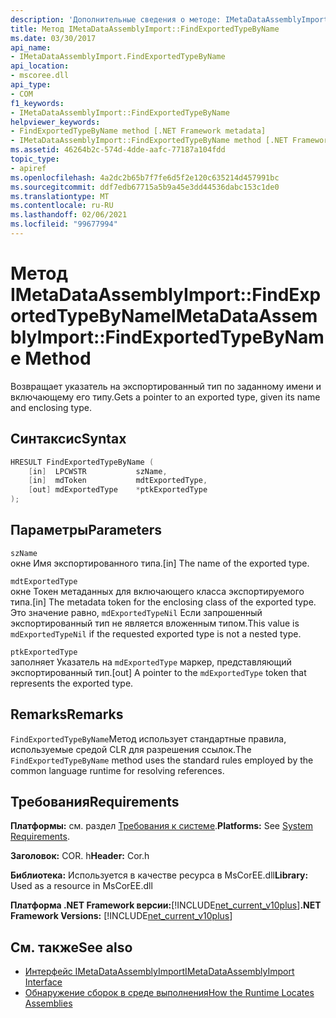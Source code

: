 ```yaml
---
description: 'Дополнительные сведения о методе: IMetaDataAssemblyImport:: Финдекспортедтипебинаме'
title: Метод IMetaDataAssemblyImport::FindExportedTypeByName
ms.date: 03/30/2017
api_name:
- IMetaDataAssemblyImport.FindExportedTypeByName
api_location:
- mscoree.dll
api_type:
- COM
f1_keywords:
- IMetaDataAssemblyImport::FindExportedTypeByName
helpviewer_keywords:
- FindExportedTypeByName method [.NET Framework metadata]
- IMetaDataAssemblyImport::FindExportedTypeByName method [.NET Framework metadata]
ms.assetid: 46264b2c-574d-4dde-aafc-77187a104fdd
topic_type:
- apiref
ms.openlocfilehash: 4a2dc2b65b7f7fe6d5f2e120c635214d457991bc
ms.sourcegitcommit: ddf7edb67715a5b9a45e3dd44536dabc153c1de0
ms.translationtype: MT
ms.contentlocale: ru-RU
ms.lasthandoff: 02/06/2021
ms.locfileid: "99677994"
---
```

# <a name="imetadataassemblyimportfindexportedtypebyname-method"></a><span data-ttu-id="a0c3d-103">Метод IMetaDataAssemblyImport::FindExportedTypeByName</span><span class="sxs-lookup"><span data-stu-id="a0c3d-103">IMetaDataAssemblyImport::FindExportedTypeByName Method</span></span>

<span data-ttu-id="a0c3d-104">Возвращает указатель на экспортированный тип по заданному имени и включающему его типу.</span><span class="sxs-lookup"><span data-stu-id="a0c3d-104">Gets a pointer to an exported type, given its name and enclosing type.</span></span>  
  
## <a name="syntax"></a><span data-ttu-id="a0c3d-105">Синтаксис</span><span class="sxs-lookup"><span data-stu-id="a0c3d-105">Syntax</span></span>  
  
```cpp  
HRESULT FindExportedTypeByName (  
    [in]  LPCWSTR           szName,
    [in]  mdToken           mdtExportedType,
    [out] mdExportedType    *ptkExportedType  
);  
```  
  
## <a name="parameters"></a><span data-ttu-id="a0c3d-106">Параметры</span><span class="sxs-lookup"><span data-stu-id="a0c3d-106">Parameters</span></span>  

 `szName`  
 <span data-ttu-id="a0c3d-107">окне Имя экспортированного типа.</span><span class="sxs-lookup"><span data-stu-id="a0c3d-107">[in] The name of the exported type.</span></span>  
  
 `mdtExportedType`  
 <span data-ttu-id="a0c3d-108">окне Токен метаданных для включающего класса экспортируемого типа.</span><span class="sxs-lookup"><span data-stu-id="a0c3d-108">[in] The metadata token for the enclosing class of the exported type.</span></span> <span data-ttu-id="a0c3d-109">Это значение равно, `mdExportedTypeNil` Если запрошенный экспортированный тип не является вложенным типом.</span><span class="sxs-lookup"><span data-stu-id="a0c3d-109">This value is `mdExportedTypeNil` if the requested exported type is not a nested type.</span></span>  
  
 `ptkExportedType`  
 <span data-ttu-id="a0c3d-110">заполняет Указатель на `mdExportedType` маркер, представляющий экспортированный тип.</span><span class="sxs-lookup"><span data-stu-id="a0c3d-110">[out] A pointer to the `mdExportedType` token that represents the exported type.</span></span>  
  
## <a name="remarks"></a><span data-ttu-id="a0c3d-111">Remarks</span><span class="sxs-lookup"><span data-stu-id="a0c3d-111">Remarks</span></span>  

 <span data-ttu-id="a0c3d-112">`FindExportedTypeByName`Метод использует стандартные правила, используемые средой CLR для разрешения ссылок.</span><span class="sxs-lookup"><span data-stu-id="a0c3d-112">The `FindExportedTypeByName` method uses the standard rules employed by the common language runtime for resolving references.</span></span>  
  
## <a name="requirements"></a><span data-ttu-id="a0c3d-113">Требования</span><span class="sxs-lookup"><span data-stu-id="a0c3d-113">Requirements</span></span>  

 <span data-ttu-id="a0c3d-114">**Платформы:** см. раздел [Требования к системе](../../get-started/system-requirements.md).</span><span class="sxs-lookup"><span data-stu-id="a0c3d-114">**Platforms:** See [System Requirements](../../get-started/system-requirements.md).</span></span>  
  
 <span data-ttu-id="a0c3d-115">**Заголовок:** COR. h</span><span class="sxs-lookup"><span data-stu-id="a0c3d-115">**Header:** Cor.h</span></span>  
  
 <span data-ttu-id="a0c3d-116">**Библиотека:** Используется в качестве ресурса в MsCorEE.dll</span><span class="sxs-lookup"><span data-stu-id="a0c3d-116">**Library:** Used as a resource in MsCorEE.dll</span></span>  
  
 <span data-ttu-id="a0c3d-117">**Платформа .NET Framework версии:**[!INCLUDE[net_current_v10plus](../../../../includes/net-current-v10plus-md.md)]</span><span class="sxs-lookup"><span data-stu-id="a0c3d-117">**.NET Framework Versions:** [!INCLUDE[net_current_v10plus](../../../../includes/net-current-v10plus-md.md)]</span></span>  
  
## <a name="see-also"></a><span data-ttu-id="a0c3d-118">См. также</span><span class="sxs-lookup"><span data-stu-id="a0c3d-118">See also</span></span>

- [<span data-ttu-id="a0c3d-119">Интерфейс IMetaDataAssemblyImport</span><span class="sxs-lookup"><span data-stu-id="a0c3d-119">IMetaDataAssemblyImport Interface</span></span>](imetadataassemblyimport-interface.md)
- [<span data-ttu-id="a0c3d-120">Обнаружение сборок в среде выполнения</span><span class="sxs-lookup"><span data-stu-id="a0c3d-120">How the Runtime Locates Assemblies</span></span>](../../deployment/how-the-runtime-locates-assemblies.md)
